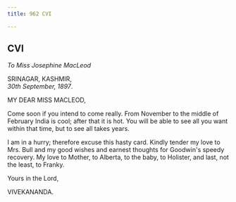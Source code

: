 ```yaml
---
title: 962 CVI

---
```

  

  


## CVI

*To Miss Josephine MacLeod*

SRINAGAR, KASHMIR,  
*30th September, 1897*.

MY DEAR MISS MACLEOD,

Come soon if you intend to come really. From November to the middle of
February India is cool; after that it is hot. You will be able to see
all you want within that time, but to see all takes years.

I am in a hurry; therefore excuse this hasty card. Kindly tender my love
to Mrs. Bull and my good wishes and earnest thoughts for Goodwin's
speedy recovery. My love to Mother, to Alberta, to the baby, to
Holister, and last, not the least, to Franky. 

Yours in the Lord,

VIVEKANANDA.